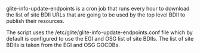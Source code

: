 
glite-info-update-endpoints is a cron job that runs every hour to download
the list of site BDII URLs that are going to be used by the top level
BDII to publish their resources.

The script uses the /etc/glite/glite-info-update-endpoints.conf file which 
by default is configured to use the EGI and OSG list of site BDIIs. 
The list of site BDIIs is taken from the EGI and OSG GOCDBs.
